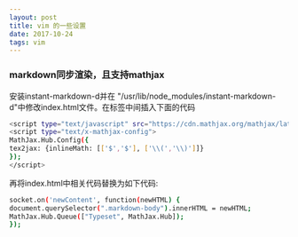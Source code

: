 ```yaml
---
layout: post
title: vim 的一些设置
date: 2017-10-24
tags: vim
---
```


### markdown同步渲染，且支持mathjax

安装instant-markdown-d并在 "/usr/lib/node_modules/instant-markdown-d"中修改index.html文件。在<head></head>标签中间插入下面的代码
```bash
<script type="text/javascript" src="https://cdn.mathjax.org/mathjax/latest/MathJax.js?config=TeX-AMS-MML_HTMLorMML"></script>
<script type="text/x-mathjax-config">
MathJax.Hub.Config({
tex2jax: {inlineMath: [['$','$'], ['\\(','\\)']]}
});
</script>
```
再将index.html中相关代码替换为如下代码:
```bash
socket.on('newContent', function(newHTML) {                                  
document.querySelector(".markdown-body").innerHTML = newHTML;              
MathJax.Hub.Queue(["Typeset", MathJax.Hub]);                                                
});
```

